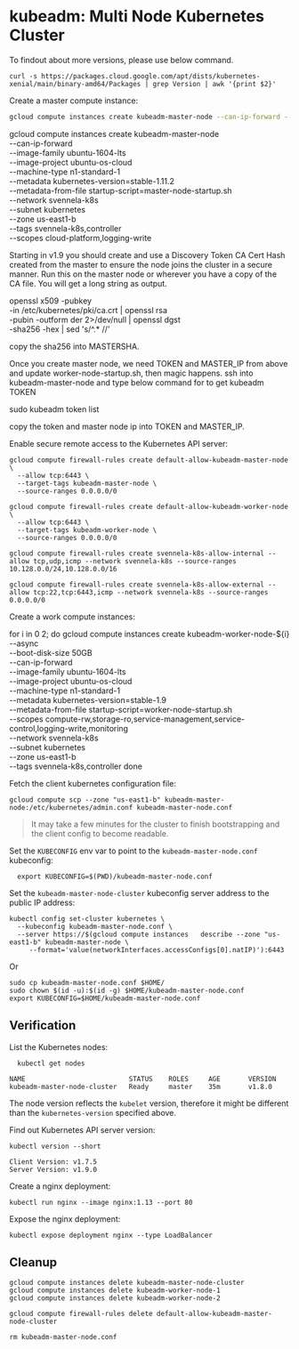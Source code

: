 # kubeadm: Multi Node Kubernetes Cluster

To findout about more versions, please use below command.

```
curl -s https://packages.cloud.google.com/apt/dists/kubernetes-xenial/main/binary-amd64/Packages | grep Version | awk '{print $2}'
```

Create a master compute instance:


```bash
gcloud compute instances create kubeadm-master-node --can-ip-forward --image-family ubuntu-1704 --image-project ubuntu-os-cloud --machine-type n1-standard-2 --metadata kubernetes-version=stable-1.8 --metadata-from-file startup-script=master-node-startup.sh --tags kubeadm-master-node --scopes cloud-platform,logging-write
```

gcloud compute instances create kubeadm-master-node \
  --can-ip-forward \
  --image-family ubuntu-1604-lts \
  --image-project ubuntu-os-cloud \
  --machine-type n1-standard-1 \
  --metadata kubernetes-version=stable-1.11.2 \
  --metadata-from-file startup-script=master-node-startup.sh \
  --network svennela-k8s \
  --subnet kubernetes \
  --zone us-east1-b \
  --tags svennela-k8s,controller \
  --scopes cloud-platform,logging-write



Starting in v1.9 you should create and use a Discovery Token CA Cert Hash created from the master to ensure the node joins the cluster in a secure manner. Run this on the master node or wherever you have a copy of the CA file. You will get a long string as output.

openssl x509 -pubkey \
        -in /etc/kubernetes/pki/ca.crt | openssl rsa \
        -pubin -outform der 2>/dev/null | openssl dgst \
        -sha256 -hex | sed 's/^.* //'

copy the sha256 into MASTERSHA.

Once you create master node, we need TOKEN and MASTER_IP from above and update worker-node-startup.sh, then magic happens.
ssh into kubeadm-master-node and type below command for to get kubeadm TOKEN

sudo kubeadm token list

copy the token and master node ip into TOKEN and MASTER_IP.


Enable secure remote access to the Kubernetes API server:


```
gcloud compute firewall-rules create default-allow-kubeadm-master-node \
  --allow tcp:6443 \
  --target-tags kubeadm-master-node \
  --source-ranges 0.0.0.0/0
```

```
gcloud compute firewall-rules create default-allow-kubeadm-worker-node \
  --allow tcp:6443 \
  --target-tags kubeadm-worker-node \
  --source-ranges 0.0.0.0/0
```

```
gcloud compute firewall-rules create svennela-k8s-allow-internal --allow tcp,udp,icmp --network svennela-k8s --source-ranges 10.128.0.0/24,10.128.0.0/16
```

```
gcloud compute firewall-rules create svennela-k8s-allow-external --allow tcp:22,tcp:6443,icmp --network svennela-k8s --source-ranges 0.0.0.0/0

```

Create a work compute instances:

for i in 0 2; do
  gcloud compute instances create kubeadm-worker-node-${i} \
    --async \
    --boot-disk-size 50GB \
    --can-ip-forward \
    --image-family ubuntu-1604-lts \
    --image-project ubuntu-os-cloud \
    --machine-type n1-standard-1 \
    --metadata kubernetes-version=stable-1.9 \
    --metadata-from-file startup-script=worker-node-startup.sh \
    --scopes compute-rw,storage-ro,service-management,service-control,logging-write,monitoring \
    --network svennela-k8s \
    --subnet kubernetes \
    --zone us-east1-b \
    --tags svennela-k8s,controller
done




Fetch the client kubernetes configuration file:

```
gcloud compute scp --zone "us-east1-b" kubeadm-master-node:/etc/kubernetes/admin.conf kubeadm-master-node.conf

```



> It may take a few minutes for the cluster to finish bootstrapping and the client config to become readable.

Set the `KUBECONFIG` env var to point to the `kubeadm-master-node.conf` kubeconfig:

```
  export KUBECONFIG=$(PWD)/kubeadm-master-node.conf
```

Set the `kubeadm-master-node-cluster` kubeconfig server address to the public IP address:

```
kubectl config set-cluster kubernetes \
  --kubeconfig kubeadm-master-node.conf \
  --server https://$(gcloud compute instances   describe --zone "us-east1-b" kubeadm-master-node \
     --format='value(networkInterfaces.accessConfigs[0].natIP)'):6443
```
Or

```
sudo cp kubeadm-master-node.conf $HOME/
sudo chown $(id -u):$(id -g) $HOME/kubeadm-master-node.conf
export KUBECONFIG=$HOME/kubeadm-master-node.conf
```


## Verification

List the Kubernetes nodes:

```
  kubectl get nodes
```
```
NAME                          STATUS    ROLES     AGE       VERSION
kubeadm-master-node-cluster   Ready     master    35m       v1.8.0
```

The node version reflects the `kubelet` version, therefore it might be different
than the `kubernetes-version` specified above.

Find out Kubernetes API server version:

```
kubectl version --short
```
```
Client Version: v1.7.5
Server Version: v1.9.0
```

Create a nginx deployment:

```
kubectl run nginx --image nginx:1.13 --port 80
```

Expose the nginx deployment:

```
kubectl expose deployment nginx --type LoadBalancer
```

## Cleanup

```
gcloud compute instances delete kubeadm-master-node-cluster
gcloud compute instances delete kubeadm-worker-node-1
gcloud compute instances delete kubeadm-worker-node-2
```

```
gcloud compute firewall-rules delete default-allow-kubeadm-master-node-cluster
```

```
rm kubeadm-master-node.conf
```

